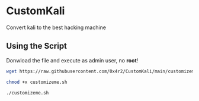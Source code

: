 # CustomKali
Convert kali to the best hacking machine


## Using the Script

Donwload the file and execute as admin user, no **root**!

```bash
wget https://raw.githubusercontent.com/0x4r2/CustomKali/main/customizeme.sh

chmod +x customizeme.sh

./customizeme.sh
```


